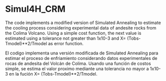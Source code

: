 # Simul4H_CRM

The code implements a modified version of Simulated Annealing to estimate the cooling process considering experimental data of andesite rocks from the Colima Volcano. Using a simple cost function, the next value is estimated using a tolerance not greater than 1x10-3 and X= (Tobs-Tmodel)**2/Tmodel as error function.

El codigo implementa una versión modificada de Simulated Annealing para estimar el proceso de enfriamiento considerando datos experimentales de rocas de andesita del Volcán de Colima. Usando una función de costos simple, se estima el valor proximo mediante una tolerancia no mayor a 1x10-3 en la fución X= (Tobs-Tmodel)**2/Tmodel.
